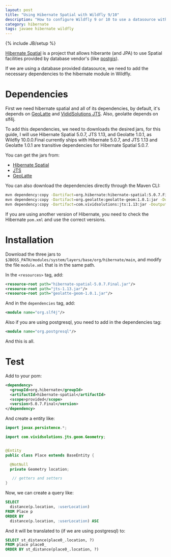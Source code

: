 ```yaml
---
layout: post
title: "Using Hibernate Spatial with Wildfly 9/10"
description: "How to configure Wildfly 9 or 10 to use a datasource with hibernate spatial types"
category: hibernate
tags: javaee hibernate wildfly
---
```

{% include JB/setup %}

[Hibernate Spatial][hibernate-spatial] is a project that allows hiberante (and
JPA) to use Spatial facilities provided by database vendor's (like
[postgis][postgis]).

If we are using a database provided datasource, we need to add the necessary
dependencies to the hibernate module in Wildfly.

# Dependencies

First we need hibernate spatial and all of its dependencies, by default, it's
depends on [GeoLatte][geolatte] and [VididSolutions JTS][jts]. Also, geolatte
depends on slf4j.

To add this dependencies, we need to downloads the desired jars, for this guide,
I will use Hibernate Spatial 5.0.7, JTS 1.13, and Geolatte 1.0.1, as Wildfly 10.0.0.Final currently ships with Hibernate 5.0.7, and JTS 1.13 and Geolatte 1.0.1 are transitive dependencies for Hibernate Spatial 5.0.7.

You can get the jars from:

* [Hibernate Spatial](http://central.maven.org/maven2/org/hibernate/hibernate-spatial/5.0.7.Final/hibernate-spatial-5.0.7.Final.jar)
* [JTS](http://central.maven.org/maven2/com/vividsolutions/jts/1.13/jts-1.13.jar)
* [GeoLatte](http://central.maven.org/maven2/org/geolatte/geolatte-geom/1.0.1/geolatte-geom-1.0.1.jar)

You can also download the dependencies directly through the Maven CLI:

```sh
mvn dependency:copy -Dartifact=org.hibernate:hibernate-spatial:5.0.7.Final:jar -DoutputDirectory=.
mvn dependency:copy -Dartifact=org.geolatte:geolatte-geom:1.0.1:jar -DoutputDirectory=.
mvn dependency:copy -Dartifact=com.vividsolutions:jts:1.13:jar -DoutputDirectory=.
```

If you are using another version of Hibernate, you need to check the Hibernate
`pom.xml` and use the correct versions.

# Installation

Download the three jars to `$JBOSS_PATH/modules/system/layers/base/org/hibernate/main`,
and modify the file `module.xml` that is in the same path.

In the `<resources>` tag, add:

```xml
<resource-root path="hibernate-spatial-5.0.7.Final.jar"/>
<resource-root path="jts-1.13.jar"/>
<resource-root path="geolatte-geom-1.0.1.jar"/>
```

And in the `dependencies` tag, add:

```xml
<module name="org.slf4j"/>
```

Also if you are using postgresql, you need to add in the dependencies tag:

```xml
<module name="org.postgresql"/>
```

And this is all.

# Test 

Add to your pom:

```xml
<dependency>
  <groupId>org.hibernate</groupId>
  <artifactId>hibernate-spatial</artifactId>
  <scope>provided</scope>
  <version>5.0.7.Final</version>
</dependency>
```

And create a entity like:

```java
import javax.persistence.*;

import com.vividsolutions.jts.geom.Geometry;


@Entity
public class Place extends BaseEntity {

  @NotNull
  private Geometry location;

   // getters and setters
}
```

Now, we can create a query like:

```sql
SELECT
  distance(p.location, :userLocation)
FROM Place p
ORDER BY
  distance(p.location, :userLocation) ASC
```

And it will be translated to (if we are using postgresql) to:

```sql
SELECT st_distance(place0_.location, ?)
FROM place place0_
ORDER BY st_distance(place0_.location, ?)
```




[hibernate-spatial]: http://www.hibernatespatial.org/
[postgis]: http://postgis.net/
[geolatte]: https://github.com/GeoLatte/
[jts]: http://www.vividsolutions.com/jts/JTSHome.htm
